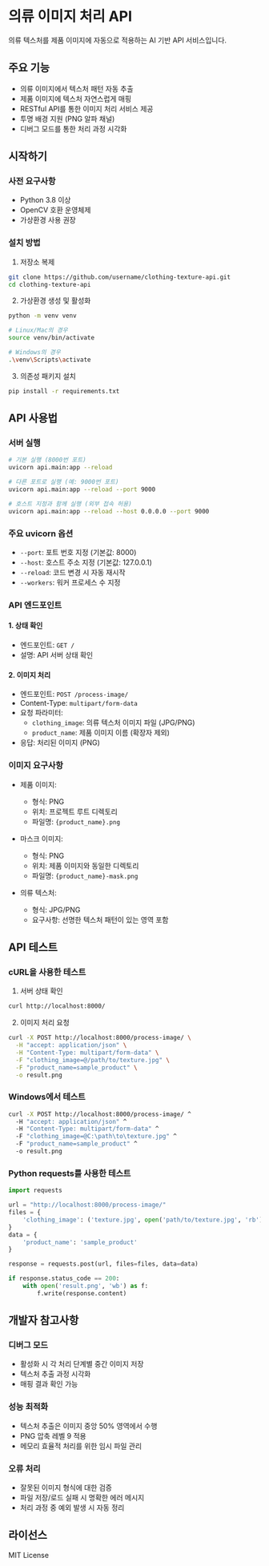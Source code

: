 # 의류 이미지 처리 API

의류 텍스처를 제품 이미지에 자동으로 적용하는 AI 기반 API 서비스입니다.

## 주요 기능

- 의류 이미지에서 텍스처 패턴 자동 추출
- 제품 이미지에 텍스처 자연스럽게 매핑
- RESTful API를 통한 이미지 처리 서비스 제공
- 투명 배경 지원 (PNG 알파 채널)
- 디버그 모드를 통한 처리 과정 시각화

## 시작하기

### 사전 요구사항

- Python 3.8 이상
- OpenCV 호환 운영체제
- 가상환경 사용 권장

### 설치 방법

1. 저장소 복제
```bash
git clone https://github.com/username/clothing-texture-api.git
cd clothing-texture-api
```

2. 가상환경 생성 및 활성화
```bash
python -m venv venv

# Linux/Mac의 경우
source venv/bin/activate

# Windows의 경우
.\venv\Scripts\activate
```

3. 의존성 패키지 설치
```bash
pip install -r requirements.txt
```

## API 사용법

### 서버 실행
```bash
# 기본 실행 (8000번 포트)
uvicorn api.main:app --reload

# 다른 포트로 실행 (예: 9000번 포트)
uvicorn api.main:app --reload --port 9000

# 호스트 지정과 함께 실행 (외부 접속 허용)
uvicorn api.main:app --reload --host 0.0.0.0 --port 9000
```

### 주요 uvicorn 옵션
- `--port`: 포트 번호 지정 (기본값: 8000)
- `--host`: 호스트 주소 지정 (기본값: 127.0.0.1)
- `--reload`: 코드 변경 시 자동 재시작
- `--workers`: 워커 프로세스 수 지정

### API 엔드포인트

#### 1. 상태 확인
- 엔드포인트: `GET /`
- 설명: API 서버 상태 확인

#### 2. 이미지 처리
- 엔드포인트: `POST /process-image/`
- Content-Type: `multipart/form-data`
- 요청 파라미터:
  - `clothing_image`: 의류 텍스처 이미지 파일 (JPG/PNG)
  - `product_name`: 제품 이미지 이름 (확장자 제외)
- 응답: 처리된 이미지 (PNG)

### 이미지 요구사항

- 제품 이미지:
  - 형식: PNG
  - 위치: 프로젝트 루트 디렉토리
  - 파일명: `{product_name}.png`

- 마스크 이미지:
  - 형식: PNG
  - 위치: 제품 이미지와 동일한 디렉토리
  - 파일명: `{product_name}-mask.png`

- 의류 텍스처:
  - 형식: JPG/PNG
  - 요구사항: 선명한 텍스처 패턴이 있는 영역 포함

## API 테스트

### cURL을 사용한 테스트

1. 서버 상태 확인
```bash
curl http://localhost:8000/
```

2. 이미지 처리 요청
```bash
curl -X POST http://localhost:8000/process-image/ \
  -H "accept: application/json" \
  -H "Content-Type: multipart/form-data" \
  -F "clothing_image=@/path/to/texture.jpg" \
  -F "product_name=sample_product" \
  -o result.png
```

### Windows에서 테스트
```bash
curl -X POST http://localhost:8000/process-image/ ^
  -H "accept: application/json" ^
  -H "Content-Type: multipart/form-data" ^
  -F "clothing_image=@C:\path\to\texture.jpg" ^
  -F "product_name=sample_product" ^
  -o result.png
```

### Python requests를 사용한 테스트
```python
import requests

url = "http://localhost:8000/process-image/"
files = {
    'clothing_image': ('texture.jpg', open('path/to/texture.jpg', 'rb'), 'image/jpeg')
}
data = {
    'product_name': 'sample_product'
}

response = requests.post(url, files=files, data=data)

if response.status_code == 200:
    with open('result.png', 'wb') as f:
        f.write(response.content)
```

## 개발자 참고사항

### 디버그 모드
- 활성화 시 각 처리 단계별 중간 이미지 저장
- 텍스처 추출 과정 시각화
- 매핑 결과 확인 가능

### 성능 최적화
- 텍스처 추출은 이미지 중앙 50% 영역에서 수행
- PNG 압축 레벨 9 적용
- 메모리 효율적 처리를 위한 임시 파일 관리

### 오류 처리
- 잘못된 이미지 형식에 대한 검증
- 파일 저장/로드 실패 시 명확한 에러 메시지
- 처리 과정 중 예외 발생 시 자동 정리

## 라이선스

MIT License
